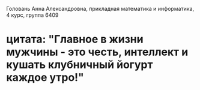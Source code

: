 Головань Анна Александровна, прикладная математика и информатика, 4 курс, группа 6409
# цитата: "Главное в жизни мужчины - это честь, интеллект и кушать клубничный йогурт каждое утро!"
